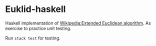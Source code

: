 # Euklid-haskell

Haskell implementation of [Wikipedia:Extended Euclidean algorithm](https://en.wikipedia.org/wiki/Extended_Euclidean_algorithm#Pseudocode). As exercise to practice unit testing.

Run `stack test` for testing.
